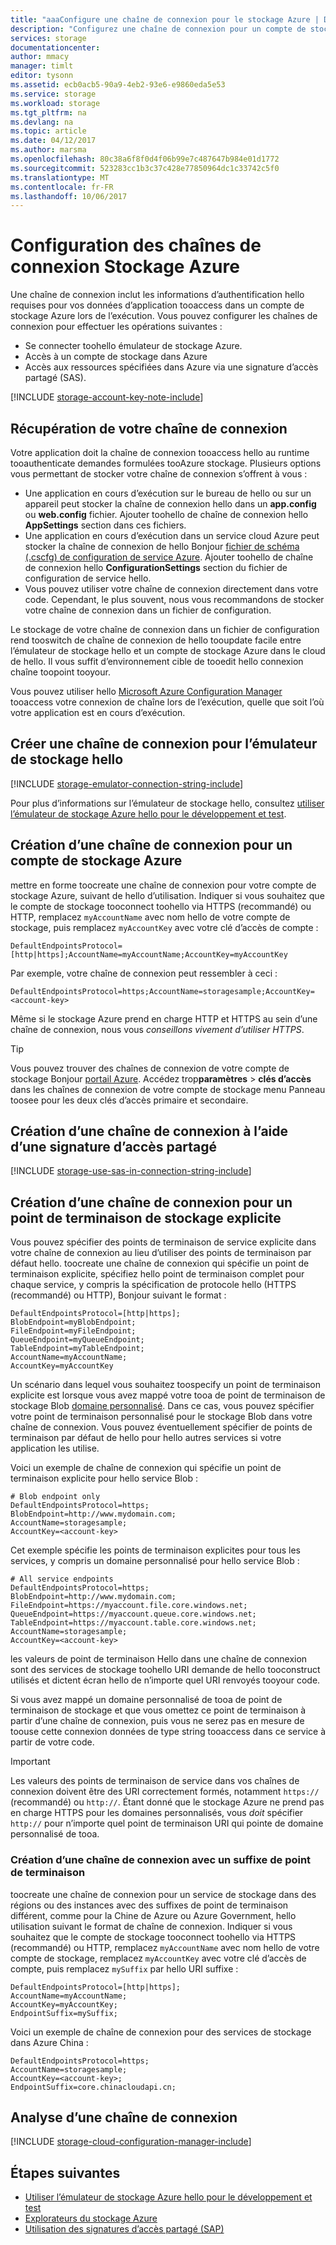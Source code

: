 ```yaml
---
title: "aaaConfigure une chaîne de connexion pour le stockage Azure | Documents Microsoft"
description: "Configurez une chaîne de connexion pour un compte de stockage Azure. Une chaîne de connexion contient des informations de hello nécessaire tooauthenticate accéder au compte de stockage tooa à partir de votre application lors de l’exécution."
services: storage
documentationcenter: 
author: mmacy
manager: timlt
editor: tysonn
ms.assetid: ecb0acb5-90a9-4eb2-93e6-e9860eda5e53
ms.service: storage
ms.workload: storage
ms.tgt_pltfrm: na
ms.devlang: na
ms.topic: article
ms.date: 04/12/2017
ms.author: marsma
ms.openlocfilehash: 80c38a6f8f0d4f06b99e7c487647b984e01d1772
ms.sourcegitcommit: 523283cc1b3c37c428e77850964dc1c33742c5f0
ms.translationtype: MT
ms.contentlocale: fr-FR
ms.lasthandoff: 10/06/2017
---
```

# <a name="configure-azure-storage-connection-strings"></a>Configuration des chaînes de connexion Stockage Azure

Une chaîne de connexion inclut les informations d’authentification hello requises pour vos données d’application tooaccess dans un compte de stockage Azure lors de l’exécution. Vous pouvez configurer les chaînes de connexion pour effectuer les opérations suivantes :

* Se connecter toohello émulateur de stockage Azure.
* Accès à un compte de stockage dans Azure
* Accès aux ressources spécifiées dans Azure via une signature d’accès partagé (SAS).

[!INCLUDE [storage-account-key-note-include](../../includes/storage-account-key-note-include.md)]

## <a name="storing-your-connection-string"></a>Récupération de votre chaîne de connexion
Votre application doit la chaîne de connexion tooaccess hello au runtime tooauthenticate demandes formulées tooAzure stockage. Plusieurs options vous permettant de stocker votre chaîne de connexion s’offrent à vous :

* Une application en cours d’exécution sur le bureau de hello ou sur un appareil peut stocker la chaîne de connexion hello dans un **app.config** ou **web.config** fichier. Ajouter toohello de chaîne de connexion hello **AppSettings** section dans ces fichiers.
* Une application en cours d’exécution dans un service cloud Azure peut stocker la chaîne de connexion de hello Bonjour [fichier de schéma (.cscfg) de configuration de service Azure](https://msdn.microsoft.com/library/ee758710.aspx). Ajouter toohello de chaîne de connexion hello **ConfigurationSettings** section du fichier de configuration de service hello.
* Vous pouvez utiliser votre chaîne de connexion directement dans votre code. Cependant, le plus souvent, nous vous recommandons de stocker votre chaîne de connexion dans un fichier de configuration.

Le stockage de votre chaîne de connexion dans un fichier de configuration rend tooswitch de chaîne de connexion de hello tooupdate facile entre l’émulateur de stockage hello et un compte de stockage Azure dans le cloud de hello. Il vous suffit d’environnement cible de tooedit hello connexion chaîne toopoint tooyour.

Vous pouvez utiliser hello [Microsoft Azure Configuration Manager](https://www.nuget.org/packages/Microsoft.WindowsAzure.ConfigurationManager/) tooaccess votre connexion de chaîne lors de l’exécution, quelle que soit l’où votre application est en cours d’exécution.

## <a name="create-a-connection-string-for-hello-storage-emulator"></a>Créer une chaîne de connexion pour l’émulateur de stockage hello
[!INCLUDE [storage-emulator-connection-string-include](../../includes/storage-emulator-connection-string-include.md)]

Pour plus d’informations sur l’émulateur de stockage hello, consultez [utiliser l’émulateur de stockage Azure hello pour le développement et test](storage-use-emulator.md).

## <a name="create-a-connection-string-for-an-azure-storage-account"></a>Création d’une chaîne de connexion pour un compte de stockage Azure
mettre en forme toocreate une chaîne de connexion pour votre compte de stockage Azure, suivant de hello d’utilisation. Indiquer si vous souhaitez que le compte de stockage tooconnect toohello via HTTPS (recommandé) ou HTTP, remplacez `myAccountName` avec nom hello de votre compte de stockage, puis remplacez `myAccountKey` avec votre clé d’accès de compte :

`DefaultEndpointsProtocol=[http|https];AccountName=myAccountName;AccountKey=myAccountKey`

Par exemple, votre chaîne de connexion peut ressembler à ceci :

`DefaultEndpointsProtocol=https;AccountName=storagesample;AccountKey=<account-key>`

Même si le stockage Azure prend en charge HTTP et HTTPS au sein d’une chaîne de connexion, nous vous *conseillons vivement d’utiliser HTTPS*.

> [!TIP]
> Vous pouvez trouver des chaînes de connexion de votre compte de stockage Bonjour [portail Azure](https://portal.azure.com). Accédez trop**paramètres** > **clés d’accès** dans les chaînes de connexion de votre compte de stockage menu Panneau toosee pour les deux clés d’accès primaire et secondaire.
>

## <a name="create-a-connection-string-using-a-shared-access-signature"></a>Création d’une chaîne de connexion à l’aide d’une signature d’accès partagé
[!INCLUDE [storage-use-sas-in-connection-string-include](../../includes/storage-use-sas-in-connection-string-include.md)]

## <a name="create-a-connection-string-for-an-explicit-storage-endpoint"></a>Création d’une chaîne de connexion pour un point de terminaison de stockage explicite
Vous pouvez spécifier des points de terminaison de service explicite dans votre chaîne de connexion au lieu d’utiliser des points de terminaison par défaut hello. toocreate une chaîne de connexion qui spécifie un point de terminaison explicite, spécifiez hello point de terminaison complet pour chaque service, y compris la spécification de protocole hello (HTTPS (recommandé) ou HTTP), Bonjour suivant le format :

```
DefaultEndpointsProtocol=[http|https];
BlobEndpoint=myBlobEndpoint;
FileEndpoint=myFileEndpoint;
QueueEndpoint=myQueueEndpoint;
TableEndpoint=myTableEndpoint;
AccountName=myAccountName;
AccountKey=myAccountKey
```

Un scénario dans lequel vous souhaitez toospecify un point de terminaison explicite est lorsque vous avez mappé votre tooa de point de terminaison de stockage Blob [domaine personnalisé](storage-custom-domain-name.md). Dans ce cas, vous pouvez spécifier votre point de terminaison personnalisé pour le stockage Blob dans votre chaîne de connexion. Vous pouvez éventuellement spécifier de points de terminaison par défaut de hello pour hello autres services si votre application les utilise.

Voici un exemple de chaîne de connexion qui spécifie un point de terminaison explicite pour hello service Blob :

```
# Blob endpoint only
DefaultEndpointsProtocol=https;
BlobEndpoint=http://www.mydomain.com;
AccountName=storagesample;
AccountKey=<account-key>
```

Cet exemple spécifie les points de terminaison explicites pour tous les services, y compris un domaine personnalisé pour hello service Blob :

```
# All service endpoints
DefaultEndpointsProtocol=https;
BlobEndpoint=http://www.mydomain.com;
FileEndpoint=https://myaccount.file.core.windows.net;
QueueEndpoint=https://myaccount.queue.core.windows.net;
TableEndpoint=https://myaccount.table.core.windows.net;
AccountName=storagesample;
AccountKey=<account-key>
```

les valeurs de point de terminaison Hello dans une chaîne de connexion sont des services de stockage toohello URI demande de hello tooconstruct utilisés et dictent écran hello de n’importe quel URI renvoyés tooyour code.

Si vous avez mappé un domaine personnalisé de tooa de point de terminaison de stockage et que vous omettez ce point de terminaison à partir d’une chaîne de connexion, puis vous ne serez pas en mesure de toouse cette connexion données de type string tooaccess dans ce service à partir de votre code.

> [!IMPORTANT]
> Les valeurs des points de terminaison de service dans vos chaînes de connexion doivent être des URI correctement formés, notamment `https://` (recommandé) ou `http://`. Étant donné que le stockage Azure ne prend pas en charge HTTPS pour les domaines personnalisés, vous *doit* spécifier `http://` pour n’importe quel point de terminaison URI qui pointe de domaine personnalisé de tooa.
>

### <a name="create-a-connection-string-with-an-endpoint-suffix"></a>Création d’une chaîne de connexion avec un suffixe de point de terminaison
toocreate une chaîne de connexion pour un service de stockage dans des régions ou des instances avec des suffixes de point de terminaison différent, comme pour la Chine de Azure ou Azure Government, hello utilisation suivant le format de chaîne de connexion. Indiquer si vous souhaitez que le compte de stockage tooconnect toohello via HTTPS (recommandé) ou HTTP, remplacez `myAccountName` avec nom hello de votre compte de stockage, remplacez `myAccountKey` avec votre clé d’accès de compte, puis remplacez `mySuffix` par hello URI suffixe :

```
DefaultEndpointsProtocol=[http|https];
AccountName=myAccountName;
AccountKey=myAccountKey;
EndpointSuffix=mySuffix;
```

Voici un exemple de chaîne de connexion pour des services de stockage dans Azure China :

```
DefaultEndpointsProtocol=https;
AccountName=storagesample;
AccountKey=<account-key>;
EndpointSuffix=core.chinacloudapi.cn;
```

## <a name="parsing-a-connection-string"></a>Analyse d’une chaîne de connexion
[!INCLUDE [storage-cloud-configuration-manager-include](../../includes/storage-cloud-configuration-manager-include.md)]

## <a name="next-steps"></a>Étapes suivantes
* [Utiliser l’émulateur de stockage Azure hello pour le développement et test](storage-use-emulator.md)
* [Explorateurs du stockage Azure](storage-explorers.md)
* [Utilisation des signatures d’accès partagé (SAP)](storage-dotnet-shared-access-signature-part-1.md)

